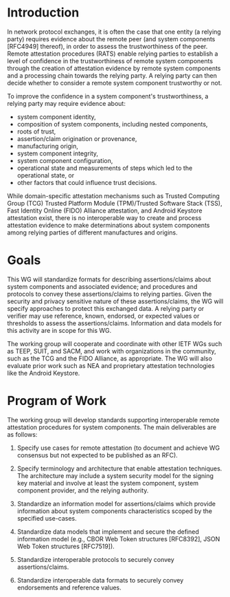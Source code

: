 Introduction
============

In network protocol exchanges, it is often the case that one entity (a relying
party) requires evidence about the remote peer (and system components [RFC4949]
thereof), in order to assess the trustworthiness of the peer.  Remote
attestation procedures (RATS) enable relying parties to establish a level of
confidence in the trustworthiness of remote system components through the
creation of attestation evidence by remote system components and a processing
chain towards the relying party.  A relying party can then decide whether to
consider a remote system component trustworthy or not.

To improve the confidence in a system component's trustworthiness, a relying
party may require evidence about:
* system component identity,
* composition of system components, including nested components,
* roots of trust,
* assertion/claim origination or provenance,
* manufacturing origin,
* system component integrity,
* system component configuration,
* operational state and measurements of steps which led to the operational state, or
* other factors that could influence trust decisions.

While domain-specific attestation mechanisms such as Trusted Computing Group
(TCG) Trusted Platform Module (TPM)/Trusted Software Stack (TSS), Fast Identity
Online (FIDO) Alliance attestation, and Android Keystore attestation exist,
there is no interoperable way to create and process attestation evidence to
make determinations about system components among relying parties of different
manufactures and origins. 

Goals
=====

This WG will standardize formats for describing assertions/claims about system
components and associated evidence; and procedures and protocols to convey
these assertions/claims to relying parties.  Given the security and privacy
sensitive nature of these assertions/claims, the WG will specify approaches to
protect this exchanged data.  A relying party or verifier may use reference,
known, endorsed, or expected values or thresholds to assess the assertions/claims.
Information and data models for this activity are in scope for this WG.

The working group will cooperate and coordinate with other IETF WGs such as
TEEP, SUIT, and SACM, and work with organizations in the community, such as the TCG
and the FIDO Alliance, as appropriate.  The WG will also evaluate prior work
such as NEA and proprietary attestation technologies like the Android Keystore.

Program of Work
===============

The working group will develop standards supporting interoperable remote
attestation procedures for system components. The main deliverables are as
follows:

1. Specify use cases for remote attestation (to document and achieve WG
consensus but not expected to be published as an RFC).

2. Specify terminology and architecture that enable attestation techniques.
The architecture may include a system security model for the signing key
material and involve at least the system component, system component provider,
and the relying authority.

3. Standardize an information model for assertions/claims which provide
information about system components characteristics scoped by the specified
use-cases.

4. Standardize data models that implement and secure the defined information
model (e.g., CBOR Web Token structures [RFC8392], JSON Web Token structures
[RFC7519]).

5. Standardize interoperable protocols to securely convey assertions/claims.

6. Standardize interoperable data formats to securely convey endorsements
   and reference values.
